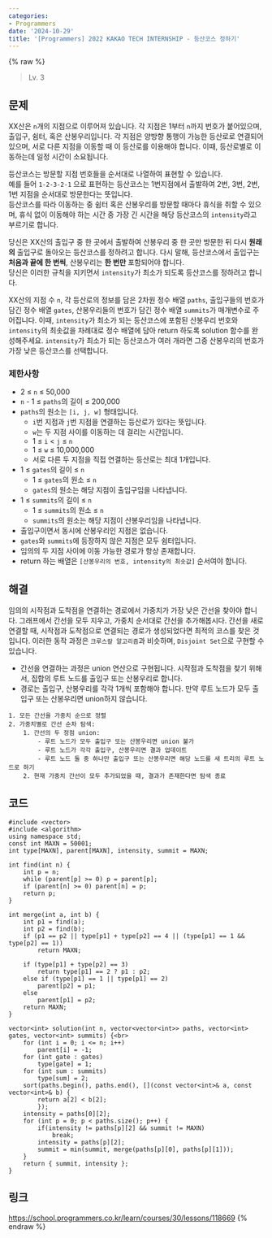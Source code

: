 ```yaml
---
categories:
- Programmers
date: '2024-10-29'
title: '[Programmers] 2022 KAKAO TECH INTERNSHIP - 등산코스 정하기'
---
```


{% raw %}
> Lv. 3<br>

## 문제
XX산은  `n`개의 지점으로 이루어져 있습니다. 각 지점은 1부터  `n`까지 번호가 붙어있으며, 출입구, 쉼터, 혹은 산봉우리입니다. 각 지점은 양방향 통행이 가능한 등산로로 연결되어 있으며, 서로 다른 지점을 이동할 때 이 등산로를 이용해야 합니다. 이때, 등산로별로 이동하는데 일정 시간이 소요됩니다.

등산코스는 방문할 지점 번호들을 순서대로 나열하여 표현할 수 있습니다.  
예를 들어  `1-2-3-2-1`  으로 표현하는 등산코스는 1번지점에서 출발하여 2번, 3번, 2번, 1번 지점을 순서대로 방문한다는 뜻입니다.  
등산코스를 따라 이동하는 중 쉼터 혹은 산봉우리를 방문할 때마다 휴식을 취할 수 있으며, 휴식 없이 이동해야 하는 시간 중 가장 긴 시간을 해당 등산코스의  `intensity`라고 부르기로 합니다.

당신은 XX산의 출입구 중 한 곳에서 출발하여 산봉우리 중 한 곳만 방문한 뒤 다시  **원래의**  출입구로 돌아오는 등산코스를 정하려고 합니다. 다시 말해, 등산코스에서 출입구는  **처음과 끝에 한 번씩**, 산봉우리는  **한 번만**  포함되어야 합니다.  
당신은 이러한 규칙을 지키면서  `intensity`가 최소가 되도록 등산코스를 정하려고 합니다.

XX산의 지점 수  `n`, 각 등산로의 정보를 담은 2차원 정수 배열  `paths`, 출입구들의 번호가 담긴 정수 배열  `gates`, 산봉우리들의 번호가 담긴 정수 배열  `summits`가 매개변수로 주어집니다. 이때,  `intensity`가 최소가 되는 등산코스에 포함된 산봉우리 번호와  `intensity`의 최솟값을 차례대로 정수 배열에 담아 return 하도록 solution 함수를 완성해주세요.  `intensity`가 최소가 되는 등산코스가 여러 개라면 그중 산봉우리의 번호가 가장 낮은 등산코스를 선택합니다.

### 제한사항
-   2 ≤  `n`  ≤ 50,000
-   `n`  - 1 ≤  `paths`의 길이 ≤ 200,000
-   `paths`의 원소는  `[i, j, w]`  형태입니다.
    -   `i`번 지점과  `j`번 지점을 연결하는 등산로가 있다는 뜻입니다.
    -   `w`는 두 지점 사이를 이동하는 데 걸리는 시간입니다.
    -   1 ≤  `i`  <  `j`  ≤  `n`
    -   1 ≤  `w`  ≤ 10,000,000
    -   서로 다른 두 지점을 직접 연결하는 등산로는 최대 1개입니다.
-   1 ≤  `gates`의 길이 ≤  `n`
    -   1 ≤  `gates`의 원소 ≤  `n`
    -   `gates`의 원소는 해당 지점이 출입구임을 나타냅니다.
-   1 ≤  `summits`의 길이 ≤  `n`
    -   1 ≤  `summits`의 원소 ≤  `n`
    -   `summits`의 원소는 해당 지점이 산봉우리임을 나타냅니다.
-   출입구이면서 동시에 산봉우리인 지점은 없습니다.
-   `gates`와  `summits`에 등장하지 않은 지점은 모두 쉼터입니다.
-   임의의 두 지점 사이에 이동 가능한 경로가 항상 존재합니다.
-   return 하는 배열은  `[산봉우리의 번호, intensity의 최솟값]`  순서여야 합니다.

## 해결
임의의 시작점과 도착점을 연결하는 경로에서 가중치가 가장 낮은 간선을 찾아야 합니다. 그래프에서 간선을 모두 지우고, 가중치 순서대로 간선을 추가해봅시다. 간선을 새로 연결할 때, 시작점과 도착점으로 연결되는 경로가 생성되었다면 최적의 코스를 찾은 것입니다. 이러한 동작 과정은 `크루스칼 알고리즘`과 비슷하며, `Disjoint Set`으로 구현할 수 있습니다.

- 간선을 연결하는 과정은 union 연산으로 구현됩니다. 시작점과 도착점을 찾기 위해서, 집합의 루트 노드를 출입구 또는 산봉우리로 합니다.
- 경로는 출입구, 산봉우리를 각각 1개씩 포함해야 합니다. 만약 루트 노드가 모두 출입구 또는 산봉우리면 union하지 않습니다.

```
1. 모든 간선을 가중치 순으로 정렬
2. 가중치별로 간선 순차 탐색:
	1. 간선의 두 정점 union:
		- 루트 노드가 모두 출입구 또는 산봉우리면 union 불가
		- 루트 노드가 각각 출입구, 산봉우리면 결과 업데이트
		- 루트 노드 둘 중 하나만 출입구 또는 산봉우리면 해당 노드를 새 트리의 루트 노드로 하기
	2. 현재 가중치 간선이 모두 추가되었을 때, 결과가 존재한다면 탐색 종료
```

## 코드
```
#include <vector>
#include <algorithm>
using namespace std;
const int MAXN = 50001;
int type[MAXN], parent[MAXN], intensity, summit = MAXN;

int find(int n) {
    int p = n;
    while (parent[p] >= 0) p = parent[p];
    if (parent[n] >= 0) parent[n] = p;
    return p;
}

int merge(int a, int b) {
    int p1 = find(a);
    int p2 = find(b);
    if (p1 == p2 || type[p1] + type[p2] == 4 || (type[p1] == 1 && type[p2] == 1))
        return MAXN;

    if (type[p1] + type[p2] == 3)
        return type[p1] == 2 ? p1 : p2;
    else if (type[p1] == 1 || type[p1] == 2)
        parent[p2] = p1;
    else
        parent[p1] = p2;
    return MAXN;
}

vector<int> solution(int n, vector<vector<int>> paths, vector<int> gates, vector<int> summits) {<br>
    for (int i = 0; i <= n; i++)
        parent[i] = -1;
    for (int gate : gates)
        type[gate] = 1;
    for (int sum : summits)
        type[sum] = 2;
    sort(paths.begin(), paths.end(), [](const vector<int>& a, const vector<int>& b) {
        return a[2] < b[2];
        });
    intensity = paths[0][2];
    for (int p = 0; p < paths.size(); p++) {
        if(intensity != paths[p][2] && summit != MAXN)
            break;
        intensity = paths[p][2];
        summit = min(summit, merge(paths[p][0], paths[p][1]));
    }
    return { summit, intensity };
}
```

## 링크
https://school.programmers.co.kr/learn/courses/30/lessons/118669
{% endraw %}